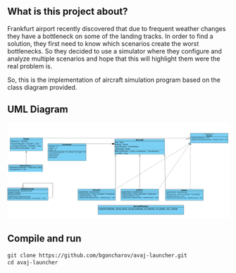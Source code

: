 ## What is this project about?

Frankfurt airport recently discovered that due to frequent weather changes they have a bottleneck on some of the landing tracks.
In order to find a solution, they first need to know which scenarios create the worst bottlenecks.
So they decided to use a simulator where they configure and analyze multiple scenarios and hope that this will highlight them were the real problem is.

So, this is the implementation of aircraft simulation program based on the class diagram provided.

## UML Diagram

<img src="https://github.com/bgoncharov/avaj-launcher/blob/master/avaj_uml.jpg">

## Compile and run

```
git clone https://github.com/bgoncharov/avaj-launcher.git
cd avaj-launcher
```